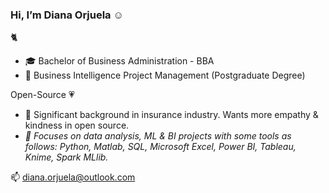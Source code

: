 ### Hi, I’m Diana Orjuela ☺️
:cat2:

- 🎓 Bachelor of Business Administration - BBA
- :gem: Business Intelligence Project Management (Postgraduate Degree)

Open-Source :heartpulse: 
- 💼 Significant background in insurance industry. 
Wants more empathy & kindness in open source. 
- *:dart: Focuses on data analysis, ML & BI projects with some tools as follows: Python, Matlab, SQL, Microsoft Excel, Power BI, Tableau, Knime, Spark MLlib.*

📫 diana.orjuela@outlook.com
<!--
**DIANA-7/DIANA-7** is a ✨ _special_ ✨ repository because its `README.md` (this file) appears on your GitHub profile.

Here are some ideas to get you started:

- 🔭 I’m currently working on ...
- 🌱 I’m currently learning ...
- 👯 I’m looking to collaborate on ...
- 🤔 I’m looking for help with ...
- 💬 Ask me about ...
- 📫 How to reach me: ...
- 😄 Pronouns: ...
- ⚡ Fun fact: ...
-->
